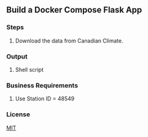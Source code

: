 ## Build a Docker Compose Flask App

### Steps

1. Download the data from Canadian Climate.

### Output
1. Shell script

### Business Requirements
1. Use Station ID = 48549

### License

[MIT](https://choosealicense.com/licenses/mit/)
